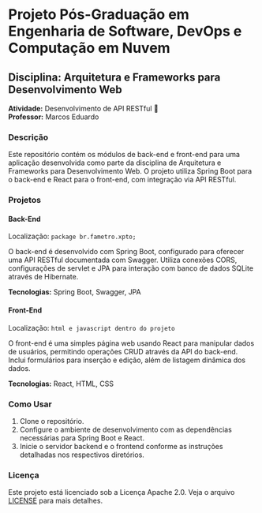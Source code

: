# Projeto Pós-Graduação em Engenharia de Software, DevOps e Computação em Nuvem

## Disciplina: Arquitetura e Frameworks para Desenvolvimento Web

**Atividade:** Desenvolvimento de API RESTful 🚀  
**Professor:** Marcos Eduardo

### Descrição

Este repositório contém os módulos de back-end e front-end para uma aplicação desenvolvida como parte da disciplina de Arquitetura e Frameworks para Desenvolvimento Web. O projeto utiliza Spring Boot para o back-end e React para o front-end, com integração via API RESTful.

### Projetos

#### Back-End
Localização: `package br.fametro.xpto;`

O back-end é desenvolvido com Spring Boot, configurado para oferecer uma API RESTful documentada com Swagger. Utiliza conexões CORS, configurações de servlet e JPA para interação com banco de dados SQLite através de Hibernate.

**Tecnologias:** Spring Boot, Swagger, JPA

#### Front-End
Localização: `html e javascript dentro do projeto`

O front-end é uma simples página web usando React para manipular dados de usuários, permitindo operações CRUD através da API do back-end. Inclui formulários para inserção e edição, além de listagem dinâmica dos dados.

**Tecnologias:** React, HTML, CSS

### Como Usar

1. Clone o repositório.
2. Configure o ambiente de desenvolvimento com as dependências necessárias para Spring Boot e React.
3. Inicie o servidor backend e o frontend conforme as instruções detalhadas nos respectivos diretórios.

### Licença

Este projeto está licenciado sob a Licença Apache 2.0. Veja o arquivo [LICENSE](http://springdoc.org) para mais detalhes.



